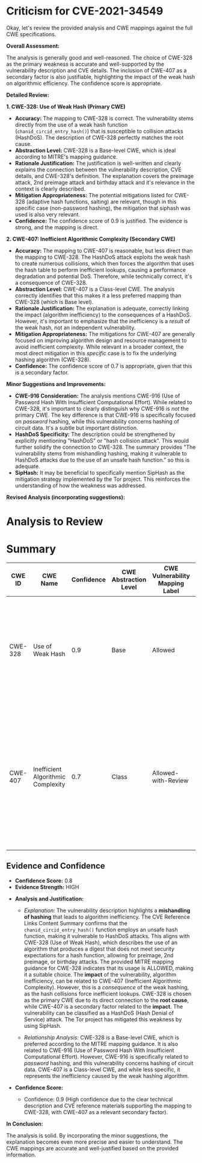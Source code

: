 # Criticism for CVE-2021-34549

Okay, let's review the provided analysis and CWE mappings against the full CWE specifications.

**Overall Assessment:**

The analysis is generally good and well-reasoned. The choice of CWE-328 as the primary weakness is accurate and well-supported by the vulnerability description and CVE details. The inclusion of CWE-407 as a secondary factor is also justifiable, highlighting the impact of the weak hash on algorithmic efficiency. The confidence score is appropriate.

**Detailed Review:**

**1. CWE-328: Use of Weak Hash (Primary CWE)**

*   **Accuracy:**  The mapping to CWE-328 is correct. The vulnerability stems directly from the use of a weak hash function (`chanid_circid_entry_hash()`) that is susceptible to collision attacks (HashDoS).  The description of CWE-328 perfectly matches the root cause.
*   **Abstraction Level:**  CWE-328 is a Base-level CWE, which is ideal according to MITRE's mapping guidance.
*   **Rationale Justification:** The justification is well-written and clearly explains the connection between the vulnerability description, CVE details, and CWE-328's definition. The explanation covers the preimage attack, 2nd preimage attack and birthday attack and it's relevance in the context is clearly described.
*   **Mitigation Appropriateness:** The potential mitigations listed for CWE-328 (adaptive hash functions, salting) are relevant, though in this specific case (non-password hashing), the mitigation that siphash was used is also very relevant.
*   **Confidence:**  The confidence score of 0.9 is justified. The evidence is strong, and the mapping is direct.

**2. CWE-407: Inefficient Algorithmic Complexity (Secondary CWE)**

*   **Accuracy:** The mapping to CWE-407 is reasonable, but less direct than the mapping to CWE-328. The HashDoS attack exploits the weak hash to create numerous collisions, which then forces the algorithm that uses the hash table to perform inefficient lookups, causing a performance degradation and potential DoS. Therefore, while technically correct, it's a consequence of CWE-328.
*   **Abstraction Level:**  CWE-407 is a Class-level CWE. The analysis correctly identifies that this makes it a less preferred mapping than CWE-328 (which is Base level).
*   **Rationale Justification:** The explanation is adequate, correctly linking the impact (algorithm inefficiency) to the consequences of a HashDoS. However, it's important to emphasize that the inefficiency is a *result* of the weak hash, not an independent vulnerability.
*   **Mitigation Appropriateness:** The mitigations for CWE-407 are generally focused on improving algorithm design and resource management to avoid inefficient complexity. While relevant in a broader context, the most direct mitigation in this *specific* case is to fix the underlying hashing algorithm (CWE-328).
*   **Confidence:** The confidence score of 0.7 is appropriate, given that this is a secondary factor.

**Minor Suggestions and Improvements:**

*   **CWE-916 Consideration:** The analysis mentions CWE-916 (Use of Password Hash With Insufficient Computational Effort). While related to CWE-328, it's important to clearly distinguish why CWE-916 is *not* the primary CWE. The key difference is that CWE-916 is specifically focused on *password* hashing, while this vulnerability concerns hashing of circuit data. It's a subtle but important distinction.
*   **HashDoS Specificity:**  The description could be strengthened by explicitly mentioning "HashDoS" or "hash collision attack". This would further solidify the connection to CWE-328. The summary provides "The vulnerability stems from mishandling hashing, making it vulnerable to HashDoS attacks due to the use of an unsafe hash function." so this is adequate.
*   **SipHash:** It may be beneficial to specifically mention SipHash as the mitigation strategy implemented by the Tor project. This reinforces the understanding of how the weakness was addressed.

**Revised Analysis (incorporating suggestions):**

# Analysis to Review
# Summary
| CWE ID | CWE Name | Confidence | CWE Abstraction Level | CWE Vulnerability Mapping Label | CWE-Vulnerability Mapping Notes |
|---|---|---|---|---|---|
| CWE-328 | Use of Weak Hash | 0.9 | Base | Allowed | Primary CWE: The vulnerability stems from mishandling hashing, making it vulnerable to HashDoS attacks due to the use of an unsafe hash function. |
| CWE-407 | Inefficient Algorithmic Complexity | 0.7 | Class | Allowed-with-Review | Secondary Candidate: The impact of the vulnerability is algorithm inefficiency, which can lead to denial of service. This inefficiency is a consequence of the hash collisions caused by the weak hash. |

## Evidence and Confidence

*   **Confidence Score:** 0.8
*   **Evidence Strength:** HIGH

- **Analysis and Justification:**
    - *Explanation:* The vulnerability description highlights a **mishandling of hashing** that leads to algorithm inefficiency. The CVE Reference Links Content Summary confirms that the `chanid_circid_entry_hash()` function employs an unsafe hash function, making it vulnerable to HashDoS attacks. This aligns with CWE-328 (Use of Weak Hash), which describes the use of an algorithm that produces a digest that does not meet security expectations for a hash function, allowing for preimage, 2nd preimage, or birthday attacks. The provided MITRE mapping guidance for CWE-328 indicates that its usage is ALLOWED, making it a suitable choice.  The **impact** of the vulnerability, algorithm inefficiency, can be related to CWE-407 (Inefficient Algorithmic Complexity).  However, this is a *consequence* of the weak hashing, as the hash collisions force inefficient lookups.  CWE-328 is chosen as the primary CWE due to its direct connection to the **root cause**, while CWE-407 is a secondary factor related to the **impact**. The vulnerability can be classified as a HashDoS (Hash Denial of Service) attack. The Tor project has mitigated this weakness by using SipHash.

    - *Relationship Analysis:* CWE-328 is a Base-level CWE, which is preferred according to the MITRE mapping guidance. It is also related to CWE-916 (Use of Password Hash With Insufficient Computational Effort). However, CWE-916 is specifically related to *password* hashing, and this vulnerability concerns hashing of circuit data. CWE-407 is a Class-level CWE, and while less specific, it represents the inefficiency caused by the weak hashing algorithm.

- **Confidence Score:**
    - Confidence: 0.9 (High confidence due to the clear technical description and CVE reference materials supporting the mapping to CWE-328, with CWE-407 as a relevant secondary factor).

**In Conclusion:**

The analysis is solid. By incorporating the minor suggestions, the explanation becomes even more precise and easier to understand. The CWE mappings are accurate and well-justified based on the provided information.